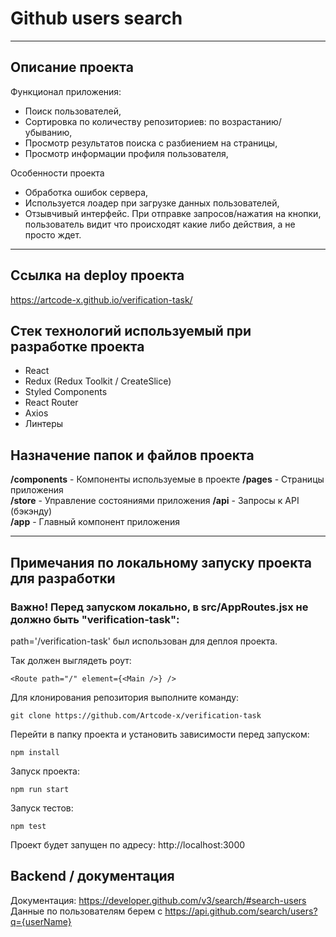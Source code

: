 # Github users search

---

## Описание проекта

Функционал приложения:

-   Поиск пользователей,
-   Сортировка по количеству репозиториев: по возрастанию/убыванию,
-   Просмотр результатов поиска с разбиением на страницы,
-   Просмотр информации профиля пользователя,

Особенности проекта

-   Обработка ошибок сервера,
-   Используется лоадер при загрузке данных пользователей,
-   Отзывчивый интерфейс. При отправке запросов/нажатия на кнопки, пользователь видит что происходят какие либо действия, а не просто ждет.

---

## Ссылка на deploy проекта

https://artcode-x.github.io/verification-task/

## Стек технологий используемый при разработке проекта

-   React
-   Redux (Redux Toolkit / CreateSlice)
-   Styled Components
-   React Router
-   Axios
-   Линтеры

## Назначение папок и файлов проекта

**/components** - Компоненты используемые в проекте
**/pages** - Страницы приложения  
**/store** - Управление состояниями приложения
**/api** - Запросы к API (бэкэнду)  
**/app** - Главный компонент приложения

---

## Примечания по локальному запуску проекта для разработки

### Важно! Перед запуском локально, в src/AppRoutes.jsx не должно быть "verification-task":  
path='/verification-task' был использован для деплоя проекта.

Так должен выглядеть роут: 
```
<Route path="/" element={<Main />} />
```


Для клонирования репозитория выполните команду:

```
git clone https://github.com/Artcode-x/verification-task
```

Перейти в папку проекта и установить зависимости перед запуском:

```
npm install
```

Запуск проекта:

```
npm run start
```

Запуск тестов:

```
npm test
```

Проект будет запущен по адресу: http://localhost:3000

## Backend / документация

Документация: https://developer.github.com/v3/search/#search-users
Данные по пользователям берем с https://api.github.com/search/users?q={userName}
